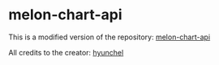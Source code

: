 # melon-chart-api
This is a modified version of the repository: [melon-chart-api](https://github.com/hyunchel/melon-chart-api)

All credits to the creator: [hyunchel](https://github.com/hyunchel)
